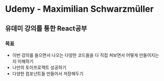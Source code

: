 # Udemy - Maximilian Schwarzmüller

## 유데미 강의를 통한 React공부

### 목표
- 이번 강의를 들으면서 나오는 다양한 코드들을 다 직접 쳐보면서 어떻게 만들어지는지 이해하기
- 나만의 토이프로젝트 성공하기
- 다양한 컴포넌트들 만들어서 저장해두기